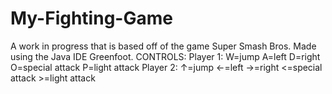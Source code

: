 # My-Fighting-Game
A work in progress that is based off of the game Super Smash Bros. Made using the Java IDE Greenfoot.
CONTROLS:
Player 1: W=jump  A=left  D=right  O=special attack  P=light attack
Player 2: ↑=jump  ←=left  →=right  <=special attack  >=light attack
